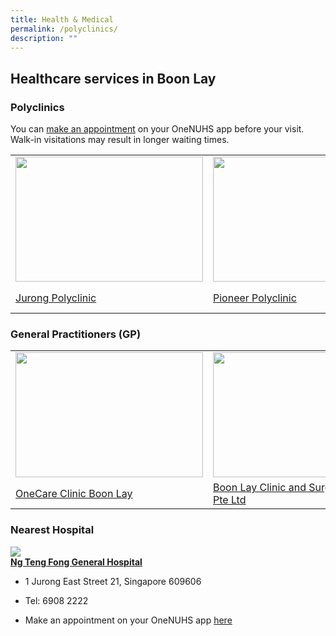 ```yaml
---
title: Health & Medical
permalink: /polyclinics/
description: ""
---
```

## Healthcare services in Boon Lay
<p>
	
</p><h3> Polyclinics</h3>
	You can <a href="https://www.nup.com.sg/Pages/Make-change-an-Appointment.aspx">make an appointment</a> on your OneNUHS app before your visit. Walk-in visitations may result in longer waiting times.<br>
<table>
	<tbody><tr>
		<td><img src="https://s3.ap-southeast-1.amazonaws.com/media.mamahood.com.sg/wp-content/uploads/2021/09/09153654/jurong-polyclinic-singapore-1024x674.jpg" style="height:200px;width:300px"></td>
		<td><img src="https://lh3.googleusercontent.com/p/AF1QipOyjRehpqsOvhaP_sYjiOmSvLkGr-XkJtnA7ZlK=s1360-w1360-h1020" style="height:200px;width:220px"></td>
		<td><img src="https://lh3.googleusercontent.com/p/AF1QipO-B1aq3jjVfIFlevecac2PtbOQo3lCdMXe4F0b=s1360-w1360-h1020" style="height:200px;width:300px"></td>
		<td><img src="https://lh3.googleusercontent.com/p/AF1QipPcoQ12fCdFwXVKjgtFnj35us-cpN1BgMRCuDsv=s1360-w1360-h1020" style="height:200px;width:300px"></td>
	</tr>
	<tr>
		<td><a href="https://www.nup.com.sg/Pages/Our%20Clinics/our-clinics-jurp.aspx">Jurong Polyclinic</a><br></td>
		<td><a href="https://www.nup.com.sg/Pages/Our%20Clinics/our-clinics-pioneerp.aspx">Pioneer Polyclinic</a><br></td>
		<td><a href="https://www.nup.com.sg/Pages/Our%20Clinics/our-clinics-bbp.aspx">Bukit Batok Polyclinic</a><br></td>
		<td><a href="https://www.nup.com.sg/Pages/Our%20Clinics/our-clinics-queenstownp.aspx">Queenstown Polyclinic</a><br><br></td> 
			</tr>			
</tbody></table><p></p>

<h3> General Practitioners (GP)</h3>
<table>
	<tbody><tr>
		<td><img src="https://lh3.googleusercontent.com/p/AF1QipP_e0f8AOkxTSxlLfrZK815q6iHKM3U71sCgY6s=s1360-w1360-h1020" style="height:200px;width:300px"></td>
		<td><img src="https://lh3.googleusercontent.com/p/AF1QipNiP2f2g03fOS3tOGh56IuJaMZ_9YumSX1CGJmC=s1360-w1360-h1020" style="height:200px;width:220px"></td>
		<td><img src="https://lh3.googleusercontent.com/p/AF1QipPUqK1s2CdjiPC_ZPQrUYjZWZtOMBIr3lq0WmG5=s1360-w1360-h1020" style="height:200px;width:300px"></td>
		<td><img src="https://lh3.googleusercontent.com/p/AF1QipPuaM9uPXOH9NYwTGtyXtAU0a4bIW_2QA_222HQ=s1360-w1360-h1020" style="height:200px;width:300px"></td>
	</tr>
	<tr>
		<td><a href="https://www.onecaremedical.com.sg/clinics/boon-lay/">OneCare Clinic Boon Lay</a><br></td>
		<td><a href="https://www.paincarecenter.com.sg/gp-clinics/boon-lay-clinic-surgery/">Boon Lay Clinic and Surgery Pte Ltd</a><br></td>
		<td><a href="https://minmed.sg/gp-clinics/">Minmed Clinic (Boon Lay)</a><br></td>
		<td><a href="https://www.aic.sg/care-services/e-care-locator-detail?CDID=100ab15c-167e-e111-959c-005056ba0028&amp;IsClinic=true">Community Medical Clinic</a><br><br></td> 
			</tr>			
</tbody></table><p></p>


<h3> Nearest Hospital</h3>
<img src="https://www.hok.com/wp-content/uploads/2019/05/Ng-Teng-Fong-Hospital-Overall-1900-1600x1069.jpg">
<br>
<b><a href="https://www.ntfgh.com.sg/Pages/default.aspx">Ng Teng Fong General Hospital</a></b>

*  1 Jurong East Street 21, Singapore 609606
    
*   Tel: 6908 2222
*   Make an appointment on your OneNUHS app [here](https://www.nup.com.sg/Pages/Make-change-an-Appointment.aspx)